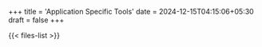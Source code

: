 +++
title = 'Application Specific Tools'
date = 2024-12-15T04:15:06+05:30
draft = false
+++

{{< files-list >}}
